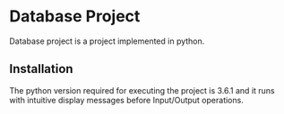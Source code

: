 # Database Project

Database project is a project implemented in python.

## Installation

The python version required for executing the project is 3.6.1
and it runs with intuitive display messages before Input/Output
operations.